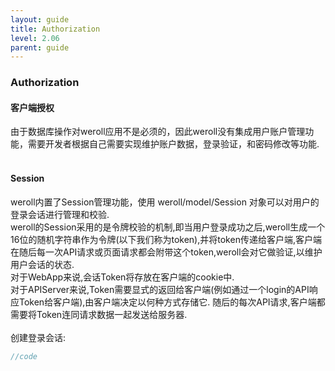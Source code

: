 ```yaml
---
layout: guide
title: Authorization
level: 2.06
parent: guide
---
```


<h3>Authorization</h3>
<h4>客户端授权</h4>
由于数据库操作对weroll应用不是必须的，因此weroll没有集成用户账户管理功能，需要开发者根据自己需要实现维护账户数据，登录验证，和密码修改等功能.
<br>
<br>
<h4>Session</h4>
weroll内置了Session管理功能，使用 weroll/model/Session 对象可以对用户的登录会话进行管理和校验.<br>
weroll的Session采用的是令牌校验的机制,即当用户登录成功之后,weroll生成一个16位的随机字符串作为令牌(以下我们称为token),并将token传递给客户端,客户端在随后每一次API请求或页面请求都会附带这个token,weroll会对它做验证,以维护用户会话的状态.<br>
对于WebApp来说,会话Token将存放在客户端的cookie中. <br>
对于APIServer来说,Token需要显式的返回给客户端(例如通过一个login的API响应Token给客户端),由客户端决定以何种方式存储它. 随后的每次API请求,客户端都需要将Token连同请求数据一起发送给服务器.<br>
<br>
创建登录会话:<br>

```js
//code
```

